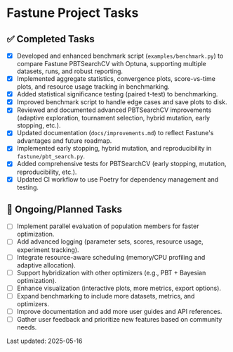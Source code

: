 # Fastune Project Tasks

## ✅ Completed Tasks

- [x] Developed and enhanced benchmark script (`examples/benchmark.py`) to compare Fastune PBTSearchCV with Optuna, supporting multiple datasets, runs, and robust reporting.
- [x] Implemented aggregate statistics, convergence plots, score-vs-time plots, and resource usage tracking in benchmarking.
- [x] Added statistical significance testing (paired t-test) to benchmarking.
- [x] Improved benchmark script to handle edge cases and save plots to disk.
- [x] Reviewed and documented advanced PBTSearchCV improvements (adaptive exploration, tournament selection, hybrid mutation, early stopping, etc.).
- [x] Updated documentation (`docs/improvements.md`) to reflect Fastune's advantages and future roadmap.
- [x] Implemented early stopping, hybrid mutation, and reproducibility in `fastune/pbt_search.py`.
- [x] Added comprehensive tests for PBTSearchCV (early stopping, mutation, reproducibility, etc.).
- [x] Updated CI workflow to use Poetry for dependency management and testing.

## 🚧 Ongoing/Planned Tasks

- [ ] Implement parallel evaluation of population members for faster optimization.
- [ ] Add advanced logging (parameter sets, scores, resource usage, experiment tracking).
- [ ] Integrate resource-aware scheduling (memory/CPU profiling and adaptive allocation).
- [ ] Support hybridization with other optimizers (e.g., PBT + Bayesian optimization).
- [ ] Enhance visualization (interactive plots, more metrics, export options).
- [ ] Expand benchmarking to include more datasets, metrics, and optimizers.
- [ ] Improve documentation and add more user guides and API references.
- [ ] Gather user feedback and prioritize new features based on community needs.

Last updated: 2025-05-16
